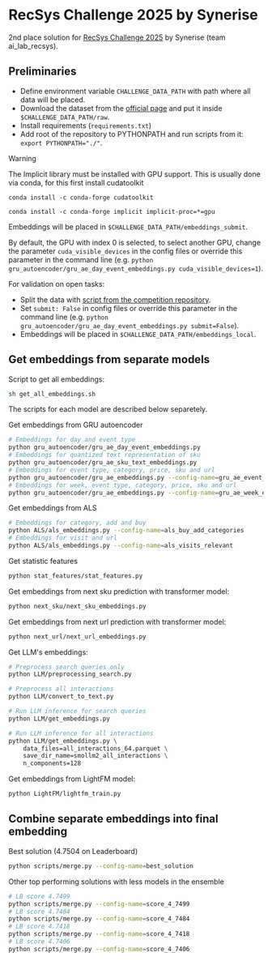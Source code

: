 # RecSys Challenge 2025 by Synerise

2nd place solution for [RecSys Challenge 2025](https://recsys.synerise.com) by Synerise (team ai_lab_recsys).

## Preliminaries

- Define environment variable `CHALLENGE_DATA_PATH` with path where all data will be placed.
- Download the dataset from the [official page](https://recsys.synerise.com/summary#download) and put it inside `$CHALLENGE_DATA_PATH/raw`.
- Install requirements (`requirements.txt`)
- Add root of the repository to PYTHONPATH and run scripts from it: `export PYTHONPATH="./"`.

> [!WARNING]
> The Implicit library must be installed with GPU support. This is usually done via conda, for this first install cudatoolkit
>
> `conda install -c conda-forge cudatoolkit`
>
> `conda install -c conda-forge implicit implicit-proc=*=gpu`

Embeddings will be placed in `$CHALLENGE_DATA_PATH/embeddings_submit`.

By default, the GPU with index 0 is selected, to select another GPU, change the parameter `cuda_visible_devices` in the config files or override this parameter in the command line (e.g. `python gru_autoencoder/gru_ae_day_event_embeddings.py cuda_visible_devices=1`).

For validation on open tasks:
- Split the data with [script from the competition repository](https://github.com/Synerise/recsys2025?tab=readme-ov-file#split-data-script).
- Set `submit: False` in config files or override this parameter in the command line (e.g. `python gru_autoencoder/gru_ae_day_event_embeddings.py submit=False`).
- Embeddings will be placed in `$CHALLENGE_DATA_PATH/embeddings_local`.

## Get embeddings from separate models

Script to get all embeddings:
```sh
sh get_all_embeddings.sh
```
The scripts for each model are described below separetely.

Get embeddings from GRU autoencoder
```sh
# Embeddings for day and event type
python gru_autoencoder/gru_ae_day_event_embeddings.py
# Embeddings for quantized text representation of sku
python gru_autoencoder/gru_ae_sku_text_embeddings.py 
# Embeddings for event type, category, price, sku and url
python gru_autoencoder/gru_ae_embeddings.py --config-name=gru_ae_event_cat_price_sku_url
# Embeddings for week, event type, category, price, sku and url
python gru_autoencoder/gru_ae_embeddings.py --config-name=gru_ae_week_event_cat_price_sku_url
```

Get embeddings from ALS
```sh
# Embeddings for category, add and buy
python ALS/als_embeddings.py --config-name=als_buy_add_categories
# Embeddings for visit and url
python ALS/als_embeddings.py --config-name=als_visits_relevant
```

Get statistic features
```sh
python stat_features/stat_features.py 
```

Get embeddings from next sku prediction with transformer model:
```sh
python next_sku/next_sku_embeddings.py 
```

Get embeddings from next url prediction with transformer model:
```sh
python next_url/next_url_embeddings.py 
```

Get LLM's embeddings:
```sh
# Preprocess search queries only
python LLM/preprocessing_search.py

# Preprocess all interactions
python LLM/convert_to_text.py

# Run LLM inference for search queries
python LLM/get_embeddings.py  

# Run LLM inference for all interactions
python LLM/get_embeddings.py \
    data_files=all_interactions_64.parquet \
    save_dir_name=smollm2_all_interactions \
    n_components=128
```

Get embeddings from LightFM model:
```sh
python LightFM/lightfm_train.py 
```

## Combine separate embeddings into final embedding

Best solution (4.7504 on Leaderboard)
```sh
python scripts/merge.py --config-name=best_solution
```

Other top performing solutions with less models in the ensemble
```sh
# LB score 4.7499
python scripts/merge.py --config-name=score_4_7499
# LB score 4.7484
python scripts/merge.py --config-name=score_4_7484
# LB score 4.7418
python scripts/merge.py --config-name=score_4_7418
# LB score 4.7406
python scripts/merge.py --config-name=score_4_7406
```

